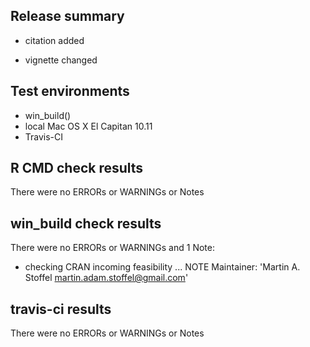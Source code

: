 
## Release summary

* citation added

* vignette changed

  
## Test environments
* win_build()
* local Mac OS X El Capitan 10.11
* Travis-CI

## R CMD check results
There were no ERRORs or WARNINGs or Notes 

## win_build check results
There were no ERRORs or WARNINGs and 1 Note:
* checking CRAN incoming feasibility ... NOTE
Maintainer: 'Martin A. Stoffel <martin.adam.stoffel@gmail.com>'

## travis-ci results
There were no ERRORs or WARNINGs or Notes 

  


